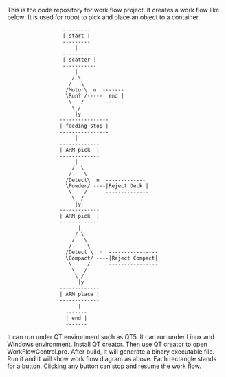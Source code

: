 This is the code repository for work flow project. It creates a work flow like below:
It is used for robot to pick and place an object to a container.

                      ---------
                      | start |
                      ---------
                          |
                      -----------
                      | scatter |
                      -----------
                          |
                         / \
                        /   \
                       /Motor\  n  -------
                       \Run? /-----| end |
                        \   /      -------
                         \ /
                          |y
                     ----------------
                     | feeding stop |
                     ----------------
                          |
                     -------------
                     | ARM pick  |
                     -------------
                          |
                         /  \
                        /    \
                       /Detect\  n  -------------
                       \Powder/ ----|Reject Deck |
                        \    /      --------------
                         \  /
                          |y
                     -------------
                     | ARM pick  |
                     -------------
                           |
                          / \
                         /   \
                        /     \
                       /Detect \  n  ----------------
                       \Compact/ ----|Reject Compact|
                        \     /      ----------------
                         \   /
                          \ /
                           |y
                     -------------
                     | ARM place |
                     -------------
                           |
                       -------
                       | end |
                       -------

It can run under QT environment such as QT5. It can run under Linux and Windows environment.
Install QT creator. Then use QT creator to open WorkFlowControl.pro.
After build, it will generate a binary executable file. Run it and it will show work flow diagram as above.
Each rectangle stands for a button. Clicking any button can stop and resume the work flow. 
                          



